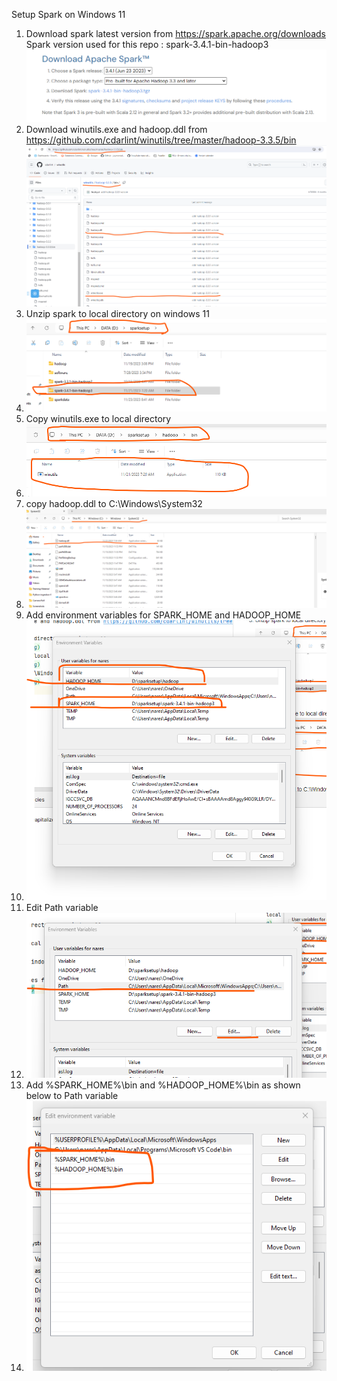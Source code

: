 Setup Spark on Windows 11
1.  Download spark latest version from https://spark.apache.org/downloads
    Spark version used for this repo : spark-3.4.1-bin-hadoop3
![img.png](img.png)
2.  Download winutils.exe and hadoop.ddl from https://github.com/cdarlint/winutils/tree/master/hadoop-3.3.5/bin
![img_2.png](img_2.png)
3. Unzip spark to local directory on windows 11
4. ![img_1.png](img_1.png)
5. Copy winutils.exe to local directory
6. ![img_3.png](img_3.png)
7. copy hadoop.ddl to C:\Windows\System32
8. ![img_4.png](img_4.png)
9. Add environment variables for SPARK_HOME and HADOOP_HOME
10. ![img_5.png](img_5.png)
11. Edit Path variable
12. ![img_6.png](img_6.png)
13. Add %SPARK_HOME%\bin and %HADOOP_HOME%\bin as shown below to Path variable
14. ![img_7.png](img_7.png)
